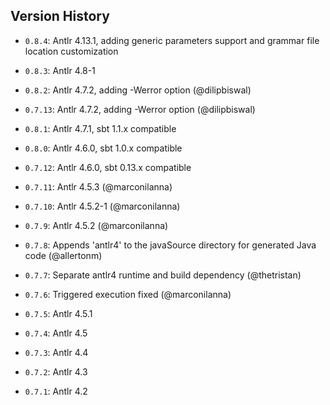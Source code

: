 ## Version History

  - `0.8.4`: Antlr 4.13.1, adding generic parameters support and grammar file location customization

  - `0.8.3`: Antlr 4.8-1

  - `0.8.2`: Antlr 4.7.2, adding -Werror option (@dilipbiswal)

  - `0.7.13`: Antlr 4.7.2, adding -Werror option (@dilipbiswal)

  - `0.8.1`: Antlr 4.7.1, sbt 1.1.x compatible

  - `0.8.0`: Antlr 4.6.0, sbt 1.0.x compatible

  - `0.7.12`: Antlr 4.6.0, sbt 0.13.x compatible

  - `0.7.11`: Antlr 4.5.3 (@marconilanna)

  - `0.7.10`: Antlr 4.5.2-1 (@marconilanna)

  - `0.7.9`: Antlr 4.5.2 (@marconilanna)

  - `0.7.8`: Appends 'antlr4' to the javaSource directory for generated Java code (@allertonm)

  - `0.7.7`: Separate antlr4 runtime and build dependency (@thetristan)

  - `0.7.6`: Triggered execution fixed (@marconilanna)

  - `0.7.5`: Antlr 4.5.1

  - `0.7.4`: Antlr 4.5

  - `0.7.3`: Antlr 4.4

  - `0.7.2`: Antlr 4.3

  - `0.7.1`: Antlr 4.2
